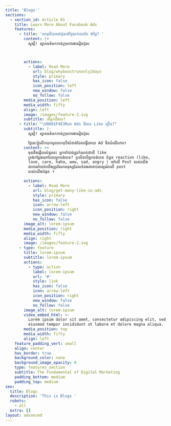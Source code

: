 ```yaml
---
title: 'Blogs '
sections:
  - section_id: Article 01
    title: Learn More About Facebook Ads
    features:
      - title: 'ហេតុអីបានជាប៊ូស៥ថ្ងៃលក់បានតែ ២ថ្ងៃ? '
        content: |+
          សួស្ដី! ស្វាគមន៍មកកាន់ក្រុមការងាររៀនប៊ូស



        actions:
          - label: Read More
            url: blog/whyboostrunonly2days
            style: primary
            has_icon: false
            icon_position: left
            new_window: false
            no_follow: false
        media_position: left
        media_width: fifty
        align: left
        image: /images/feature-3.svg
        subtitle: តើអ្នកដឹងទេ?
      - title: "\U0001F4E3Run Ads មិចគេ Like ច្រើន?"
        subtitle: |-
          សួស្ដី! ស្វាគមន៍មកកាន់ក្រុមការងាររៀនប៊ូស

          ថ្ងៃនេះខ្ញុំលើកយកមូលហេតុបីសំខាន់ដែលធ្វើអោយ Ad មិនដំណើរការ។
        content: >+
          មុននឹងឆ្លើយសំនួរនេះ អ្នកចាំបាច់ត្រូវកំណត់ថាតើ like
          ត្រង់កន្លែងណាដែលអ្នកចង់បាន? ប្រសិនបើអ្នកចង់បាន ចំនួន reaction (like,
          love, care, haha, wow, sad, angry ) នៅលើ Post របស់យើង
          ជាការចាំបាច់យើងត្រូវតែរកមនុស្សដែលទំនងជាចាប់អារម្មណ៍លើ post
          របស់យើងបំផុត ។

        actions:
          - label: Read More
            url: blog/get-many-like-in-ads
            style: primary
            has_icon: false
            icon: arrow-left
            icon_position: right
            new_window: false
            no_follow: false
        image_alt: lorem-ipsum
        media_position: right
        media_width: fifty
        align: right
        image: /images/feature-2.svg
      - type: feature
        title: lorem-ipsum
        subtitle: lorem-ipsum
        actions:
          - type: action
            label: lorem-ipsum
            url: '#'
            style: link
            has_icon: false
            icon: arrow-left
            icon_position: right
            new_window: false
            no_follow: false
        image_alt: lorem-ipsum
        video_embed_html: >-
          Lorem ipsum dolor sit amet, consectetur adipiscing elit, sed do
          eiusmod tempor incididunt ut labore et dolore magna aliqua.
        media_position: top
        media_width: fifty
        align: left
    feature_padding_vert: small
    align: center
    has_border: true
    background_color: none
    background_image_opacity: 0
    type: features_section
    subtitle: The Fundamental of Digital Marketing
    padding_bottom: medium
    padding_top: medium
seo:
  title: Blogs
  description: 'This is Blogs '
  robots:
    - all
  extra: []
layout: advanced
---
```

